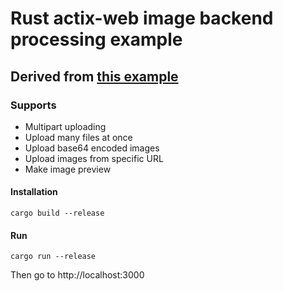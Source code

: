 # Rust actix-web image backend processing example

## Derived from [this example](https://github.com/actix/examples/tree/master/multipart)

### Supports

* Multipart uploading
* Upload many files at once
* Upload base64 encoded images
* Upload images from specific URL
* Make image preview

#### Installation
`cargo build --release`

#### Run
`cargo run --release`

Then go to http://localhost:3000